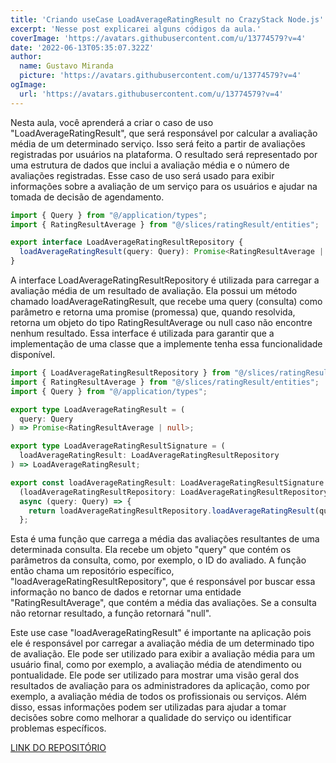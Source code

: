```yaml
---
title: 'Criando useCase LoadAverageRatingResult no CrazyStack Node.js'
excerpt: 'Nesse post explicarei alguns códigos da aula.'
coverImage: 'https://avatars.githubusercontent.com/u/13774579?v=4'
date: '2022-06-13T05:35:07.322Z'
author:
  name: Gustavo Miranda
  picture: 'https://avatars.githubusercontent.com/u/13774579?v=4'
ogImage:
  url: 'https://avatars.githubusercontent.com/u/13774579?v=4'
---
```

Nesta aula, você aprenderá a criar o caso de uso "LoadAverageRatingResult", que será responsável por calcular a avaliação média de um determinado serviço. Isso será feito a partir de avaliações registradas por usuários na plataforma. O resultado será representado por uma estrutura de dados que inclui a avaliação média e o número de avaliações registradas. Esse caso de uso será usado para exibir informações sobre a avaliação de um serviço para os usuários e ajudar na tomada de decisão de agendamento.

```typescript
import { Query } from "@/application/types";
import { RatingResultAverage } from "@/slices/ratingResult/entities";

export interface LoadAverageRatingResultRepository {
  loadAverageRatingResult(query: Query): Promise<RatingResultAverage | null>;
}
``` 

A interface LoadAverageRatingResultRepository é utilizada para carregar a avaliação média de um resultado de avaliação. Ela possui um método chamado loadAverageRatingResult, que recebe uma query (consulta) como parâmetro e retorna uma promise (promessa) que, quando resolvida, retorna um objeto do tipo RatingResultAverage ou null caso não encontre nenhum resultado. Essa interface é utilizada para garantir que a implementação de uma classe que a implemente tenha essa funcionalidade disponível.

```typescript
import { LoadAverageRatingResultRepository } from "@/slices/ratingResult/repositories";
import { RatingResultAverage } from "@/slices/ratingResult/entities";
import { Query } from "@/application/types";

export type LoadAverageRatingResult = (
  query: Query
) => Promise<RatingResultAverage | null>;

export type LoadAverageRatingResultSignature = (
  loadAverageRatingResult: LoadAverageRatingResultRepository
) => LoadAverageRatingResult;

export const loadAverageRatingResult: LoadAverageRatingResultSignature =
  (loadAverageRatingResultRepository: LoadAverageRatingResultRepository) =>
  async (query: Query) => {
    return loadAverageRatingResultRepository.loadAverageRatingResult(query);
  };
``` 
Esta é uma função que carrega a média das avaliações resultantes de uma determinada consulta. Ela recebe um objeto "query" que contém os parâmetros da consulta, como, por exemplo, o ID do avaliado. A função então chama um repositório específico, "loadAverageRatingResultRepository", que é responsável por buscar essa informação no banco de dados e retornar uma entidade "RatingResultAverage", que contém a média das avaliações. Se a consulta não retornar resultado, a função retornará "null".

Este use case "loadAverageRatingResult" é importante na aplicação pois ele é responsável por carregar a avaliação média de um determinado tipo de avaliação. Ele pode ser utilizado para exibir a avaliação média para um usuário final, como por exemplo, a avaliação média de atendimento ou pontualidade.
Ele pode ser utilizado para mostrar uma visão geral dos resultados de avaliação para os administradores da aplicação, como por exemplo, a avaliação média de todos os profissionais ou serviços.
Além disso, essas informações podem ser utilizadas para ajudar a tomar decisões sobre como melhorar a qualidade do serviço ou identificar problemas específicos.

[LINK DO REPOSITÓRIO](https://github.com/gumiranda/CrazyStackNodeJs)